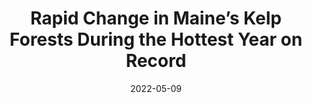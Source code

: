 ---
title: "Rapid Change in Maine’s Kelp Forests During the Hottest Year on Record"
collection: talks
type: "Poster"
venue: "School of Marine Sciences Graduate Student Symposium"
date: 2022-05-09
location: "Walpole, ME"
---